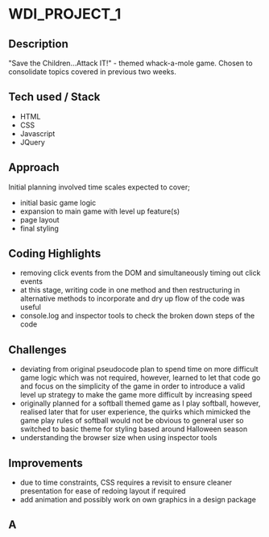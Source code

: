 # WDI_PROJECT_1

## Description

"Save the Children...Attack IT!" - themed whack-a-mole game. Chosen to consolidate topics covered in previous two weeks.

## Tech used / Stack

- HTML
- CSS
- Javascript
- JQuery

## Approach

Initial planning involved time scales expected to cover;

- initial basic game logic
- expansion to main game with level up feature(s)
- page layout
- final styling

## Coding Highlights

- removing click events from the DOM and simultaneously timing out click events 
- at this stage, writing code in one method and then restructuring in alternative methods to incorporate and dry up flow of the code was useful
- console.log and inspector tools to check the broken down steps of the code

## Challenges

- deviating from original pseudocode plan to spend time on more difficult game logic which was not required, however, learned to let that code go and focus on the simplicity of the game in order to introduce a valid level up strategy to make the game more difficult by increasing speed
- originally planned for a softball themed game as I play softball, however, realised later that for user experience, the quirks which mimicked the game play rules of softball would not be obvious to general user so switched to basic theme for styling based around Halloween season
- understanding the browser size when using inspector tools

## Improvements

- due to time constraints, CSS requires a revisit to ensure cleaner presentation for ease of redoing layout if required
- add animation and possibly work on own graphics in a design package

## A

